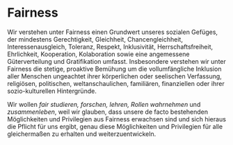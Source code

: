 # Fairness
Wir verstehen unter Fairness einen Grundwert unseres sozialen Gefüges, der mindestens Gerechtigkeit, Gleichheit, Chancengleichheit, Interessenausgleich, Toleranz, Respekt, Inklusivität, Herrschaftsfreiheit, Ehrlichkeit, Kooperation, Kolaboration sowie eine angemessene Güterverteilung und Gratifikation umfasst.
Insbesondere verstehen wir unter Fairness die stetige, proaktive Bemühung um die vollumfängliche Inklusion aller Menschen ungeachtet ihrer körperlichen oder seelischen Verfassung, religiösen, politischen, weltanschaulichen, familiären, finanziellen oder ihrer sozio-kulturellen Hintergründe.

Wir wollen *fair studieren, forschen, lehren, Rollen wahrnehmen* und *zusammenleben*, weil wir glauben, dass unsere de facto bestehenden Möglichkeiten und Privilegien aus Fairness erwachsen sind und sich hieraus  die Pflicht für uns ergibt, genau diese Möglichkeiten und Privilegien für alle gleichermaßen zu erhalten und weiterzuentwickeln.
